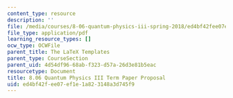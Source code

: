 ```yaml
---
content_type: resource
description: ''
file: /media/courses/8-06-quantum-physics-iii-spring-2018/ed4bf42fee07ef1e1a823148a3d745f9_Proposal_template.pdf
file_type: application/pdf
learning_resource_types: []
ocw_type: OCWFile
parent_title: The LaTeX Templates
parent_type: CourseSection
parent_uid: 4d54df96-68ab-f323-d57a-26d3e81b5eac
resourcetype: Document
title: 8.06 Quantum Physics III Term Paper Proposal
uid: ed4bf42f-ee07-ef1e-1a82-3148a3d745f9
---
```

